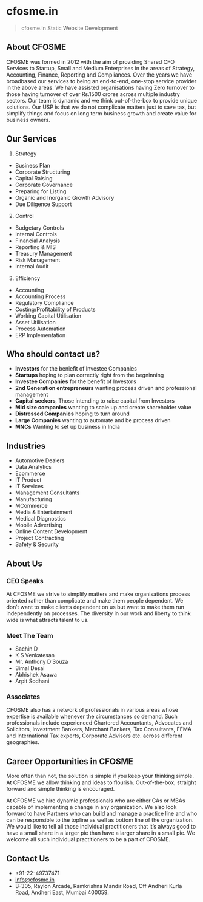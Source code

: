 # cfosme.in

> cfosme.in Static Website Development 


## About CFOSME
CFOSME was formed in 2012 with the aim of providing Shared CFO Services to Startup, Small and Medium Enterprises in the areas of Strategy, Accounting, Finance, Reporting and Compliances. Over the years we have broadbased our services to being an end-to-end, one-stop service provider in the above areas. We have assisted organisations having Zero turnover to those having turnover of over Rs.1500 crores across multiple industry sectors. Our team is dynamic and we think out-of-the-box to provide unique solutions. Our USP is that we do not complicate matters just to save tax, but simplify things and focus on long term business growth and create value for business owners.

## Our Services
1. Strategy
 - Business Plan
 - Corporate Structuring
 - Capital Raising
 - Corporate Governance
 - Preparing for Listing
 - Organic and Inorganic Growth Advisory
 - Due Diligence Support
2. Control
 - Budgetary Controls
 - Internal Controls
 - Financial Analysis
 - Reporting & MIS
 - Treasury Management
 - Risk Management
 - Internal Audit
3. Efficiency
 - Accounting
 - Accounting Process
 - Regulatory Compliance
 - Costing/Profitability of Products
 - Working Capital Utilisation
 - Asset Utilisation
 - Process Automation
 - ERP Implementation

## Who should contact us?
- **Investors** for the beniefit of Investee Companies
- **Startups** hoping to plan correctly right from the begninning
- **Investee Companies** for the benefit of Investors
- **2nd Generation entrepreneurs** wanting process driven and professional management
- **Capital seekers**, Those intending to raise capital from Investors
- **Mid size companies** wanting to scale up and create shareholder value
- **Distressed Companies** hoping to turn around
- **Large Companies** wanting to automate and be process driven
- **MNCs** Wanting to set up business in India

## Industries
- Automotive Dealers
- Data Analytics
- Ecommerce
- IT Product
- IT Services
- Management Consultants
- Manufacturing
- MCommerce
- Media & Entertainment
- Medical Diagnostics
- Mobile Advertising
- Online Content Development
- Project Contracting
- Safety & Security

## About Us
### CEO Speaks
At CFOSME we strive to simplify matters and make organisations process oriented rather than complicate and make them people dependent. We don’t want to make clients dependent on us but want to make them run independently on processes. The diversity in our work and liberty to think wide is what attracts talent to us.

### Meet The Team
- Sachin D
- K S Venkatesan
- Mr. Anthony D’Souza
- Bimal Desai
- Abhishek Asawa
- Arpit Sodhani

### Associates
CFOSME also has a network of professionals in various areas whose expertise is available whenever the circumstances so demand. Such professionals include experienced Chartered Accountants, Advocates and Solicitors, Investment Bankers, Merchant Bankers, Tax Consultants, FEMA and International Tax experts, Corporate Advisors etc. across different geographies.


## Career Opportunities in CFOSME
More often than not, the solution is simple if you keep your thinking simple. At CFOSME we allow thinking and ideas to flourish. Out-of-the-box, straight forward and simple thinking is encouraged.

At CFOSME we hire dynamic professionals who are either CAs or MBAs capable of implementing a change in any organization. We also look forward to have Partners who can build and manage a practice line and who can be responsible to the topline as well as bottom line of the organization. We would like to tell all those individual practitioners that it’s always good to have a small share in a larger pie than have a larger share in a small pie. We welcome all such individual practitioners to be a part of CFOSME.

## Contact Us
-  +91-22-49737471
- info@cfosme.in
- B-305, Raylon Arcade, Ramkrishna Mandir Road, Off Andheri Kurla Road, Andheri East, Mumbai 400059.